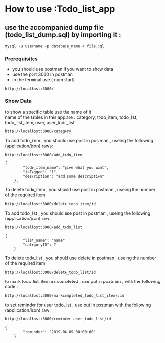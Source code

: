 # How to use :Todo_list_app

## use the accompanied dump file (todo_list_dump.sql) by importing it :

```
mysql -u username -p database_name < file.sql
```

### Prerequisites

- you should use postman if you want to show data
- use the port 3000 in postman
- in the terminal use ( npm start)

```
http://localhost:3000/
```

### Show Data

to show a specific table use the name of it  
name of the tables in this app are : category, todo_item, todo_list, todo_list_item, user, user_todo_list

```
http://localhost:3000/category
```

To add todo_item , you should use post in postman , useing the following (application/json) raws:

```
http://localhost:3000/add_todo_item
```

```
{
        "todo_item_name": "give what you want",
        "isTagged": "1",
        "description": "add some description"
    },
```

To delete todo_item , you should use post in postman , useing the number of the required item

```
http://localhost:3000/delete_todo_item/id
```

To add todo_list , you should use post in postman , useing the following (application/json) raw:

```
http://localhost:3000/add_todo_list
```

```
{
        "list_name": "name",
        "categoryID": ?
    }
```

To delete todo_list , you should use delete in postman , useing the number of the required item

```
http://localhost:3000/delete_todo_list/id
```

to mark todo_list_item as completed , use put in postman , with the following code :

```
http://localhost:3000/markcompleted_todo_list_item/:id
```

to set reminder for user todo_list , use put in postman with the following (application/json) raw:

```
http://localhost:3000/reminder_user_todo_list/id
```

```
{
        "reminder": "2019-08-09 00:00:00"
    }
```